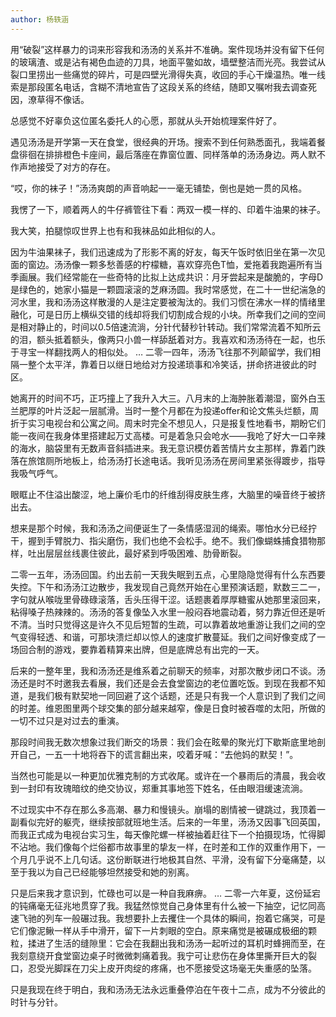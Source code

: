 ```yaml
---
author: 杨轶涵
---
```

用“破裂”这样暴力的词来形容我和汤汤的关系并不准确。案件现场并没有留下任何的玻璃渣、或是沾有褐色血迹的刀具，地面平鳖如故，墙壁整洁而光亮。我尝试从裂口里捞出一些痛觉的碎片，可是四壁光滑得失真，收回的手心干燥温热。唯一线索是那段匿名电话，含糊不清地宣告了这段关系的终结，随即又嘱咐我去调查死因，潦草得不像话。

总感觉不好辜负这位匿名委托人的心愿，那就从头开始梳理案件好了。

遇见汤汤是开学第一天在食堂，很经典的开场。搜索不到任何熟悉面孔，我端着餐盘徘徊在排排橙色卡座间，最后落座在靠窗位置、同样落单的汤汤身边。两人默不作声地接受了对方的存在。

“哎，你的袜子！”汤汤爽朗的声音响起一一毫无铺垫，倒也是她一贯的风格。

我愣了一下，顺着两人的牛仔裤管往下看：两双一模一样的、印着牛油果的袜子。

我大笑，拍腿惊叹世界上也有和我袜品如此相似的人。

因为牛油果袜子，我们迅速成为了形影不离的好友，每天午饭时依旧坐在第一次见面的窗边。汤汤像一颗多愁善感的柠檬糖，喜欢穿亮色T恤，爱拖着我跑遍所有当季画展。我们经常能在一些奇特的比拟上达成共识：月牙尝起来是酸脆的，字母D是绿色的，她家小猫是一颗圆滚滚的芝麻汤圆。我时常感觉，在二十一世纪湍急的河水里，我和汤汤这样散漫的人是注定要被淘汰的。我们习惯在沸水一样的情绪里融化，可是日历上横纵交错的线却将我们切割成合规的小块。所幸我们之间的空间是相对静止的，时间以0.5倍速流淌，分针代替秒针转动。我们常常流着不知所云的泪，额头抵着额头，像两只小兽一样舔舐着对方。我喜欢和汤汤待在一起，也乐于寻宝一样翻找两人的相似处。
…
二零一四年，汤汤飞往那不列颠留学，我们相隔一整个太平洋，靠着日以继日地给对方投递琐事和冷笑话，拼命挤进彼此的时区。

她离开的时间不巧，正巧撞上了我升入大三。八月末的上海肿胀着潮湿，窗外白玉兰肥厚的叶片泛起一层腻滑。当时一整个月都在为投递offer和论文焦头烂额，周折于实习电视台和公寓之间。周末时完全不想见人，只是报复性地看书，期盼它们能一夜间在我身体里搭建起万丈高楼。可是着急只会呛水——我呛了好大一口辛辣的海水，脑袋里有无数声音斜插进来。我无意识模仿着苦情片女主那样，靠着门跌落在旅馆厕所地板上，给汤汤打长途电话。我听见汤汤在房间里紧张得踱步，指导我吸气呼气。

眼眶止不住溢出酸涩，地上廉价毛巾的纤维刮得皮肤生疼，大脑里的噪音终于被挤出去。

想来是那个时候，我和汤汤之间便诞生了一条情感湿润的绳索。哪怕水分已经拧干，握到手臂脱力、指尖磨伤，我们也绝不会松手。绝不。我们像蝴蛛捕食猎物那样，吐出层层丝线裹住彼此，最好紧到呼吸困难、肋骨断裂。

二零一五年，汤汤回国。约出去前一天我失眠到五点，心里隐隐觉得有什么东西要失控。下午和汤汤江边散步，我发现自己竟然开始在心里预演话题，默数三二一，字句就从喉咙里骨碌碌滚落，舌头压得干涩。话题裹着厚厚糖蜜从她那里滚回来，粘得嗓子热辣辣的。汤汤的答复像坠入水里一般闷吞地震动着，努力靠近但还是听不清。当时只觉得这是许久不见后短暂的生疏，可以靠着故地重游让我们之间的空气变得轻透、和谐，可那块溃烂却以惊人的速度扩散蔓延。我们之间好像变成了一场回合制的游戏，要靠着精算来出牌，但是底牌总有出完的一天。

后来的一整年里，我和汤汤还是维系着之前聊天的频率，对那次散步闭口不谈。汤汤还是时不时邀我去看展，我们还是会去食堂窗边的老位置吃饭。到现在我都不知道，是我们极有默契地一同回避了这个话题，还是只有我一个人意识到了我们之间的时差。维恩图里两个球交集的部分越来越窄，像是日食时被吞噬的太阳，所做的一切不过只是对过去的重演。

那段时间我无数次想象过我们断交的场景：我们会在眩晕的聚光灯下歇斯底里地剖开自己，一五一十地将吞下的谎言翻出来，咬着牙喊：“去他妈的默契！”。

当然也可能是以一种更加优雅克制的方式收尾。或许在一个暴雨后的清晨，我会收到一封印有玫瑰暗纹的绝交协议，郑重其事地签下姓名，任由眼泪缓速流淌。

不过现实中不存在那么多高潮、暴力和慢镜头。崩塌的剧情被一键跳过，我顶着一副看似完好的躯壳，继续按部就班地生活。后来的一年里，汤汤又因事飞回英国，而我正式成为电视台实习生，每天像陀螺一样被抽着赶往下一个拍摄现场，忙得脚不沾地。我们像每个烂俗都市故事里的挚友一样，在时差和工作的双重作用下，一个月几乎说不上几句话。这份断联进行地极其自然、平滑，没有留下分毫痛楚，以至于我以为自己已经能够坦然接受和她的别离。

只是后来我才意识到，忙碌也可以是一种自我麻痹。
…
二零一六年夏，这份延宕的钝痛毫无征兆地贯穿了我。我猛然惊觉自己身体里有什么被一下抽空，记忆同高速飞驰的列车一般碾过我。我想要扑上去攫住一个具体的瞬间，抱着它痛哭，可是它们像泥鳅一样从手中滑开，留下一片刺眼的空白。原来痛觉是被碾成极细的颗粒，揉进了生活的缝隙里：它会在我翻出我和汤汤一起听过的耳机时蜂拥而至，在我刻意绕开食堂窗边桌子时微微刺痛着我。我宁可让悲伤在身体里撕开巨大的裂口，忍受光脚踩在刀尖上皮开肉绽的疼痛，也不愿接受这场毫无失重感的坠落。

只是我现在终于明白，我和汤汤无法永远重叠停泊在午夜十二点，成为不分彼此的时针与分针。
